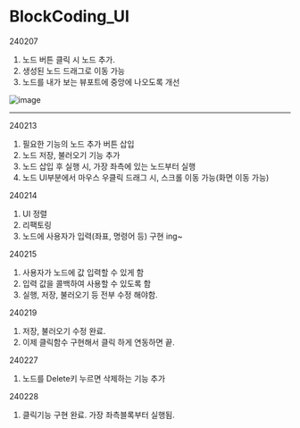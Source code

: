 # BlockCoding_UI

240207

1. 노드 버튼 클릭 시 노드 추가.
2. 생성된 노드 드래그로 이동 가능
3. 노드를 내가 보는 뷰포트에 중앙에 나오도록 개선

![image](https://github.com/EazyNick/BlockCoding_UI/assets/123717093/0968b707-7f94-4c30-a164-18ee9c7cdb3a)






-----------------------------------------------------------------------------------------------------------------------------------------------------------------------------------------------------------------

240213

1. 필요한 기능의 노드 추가 버튼 삽입
2. 노드 저장, 불러오기 기능 추가
3. 노드 삽입 후 실행 시, 가장 좌측에 있는 노드부터 실행
4. 노드 UI부분에서 마우스 우클릭 드래그 시, 스크롤 이동 가능(화면 이동 가능)


240214

1. UI 정렬
2. 리팩토링
3. 노드에 사용자가 입력(좌표, 명령어 등) 구현 ing~


240215

1. 사용자가 노드에 값 입력할 수 있게 함
2. 입력 값을 콜백하여 사용할 수 있도록 함
3. 실행, 저장, 불러오기 등 전부 수정 해야함.


240219
1. 저장, 불러오기 수정 완료.
2. 이제 클릭함수 구현해서 클릭 하게 연동하면 끝.



240227
1. 노드를 Delete키 누르면 삭제하는 기능 추가



240228
1. 클릭기능 구현 완료. 가장 좌측블록부터 실행됨.
